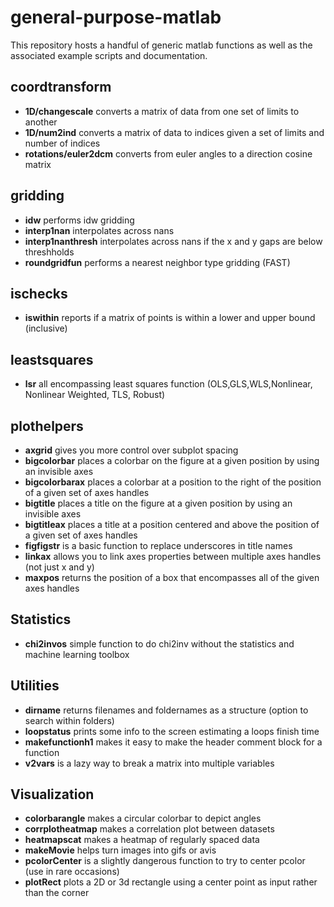 # general-purpose-matlab
This repository hosts a handful of generic matlab functions as well as the associated example scripts and documentation.

## coordtransform
- **1D/changescale** converts a matrix of data from one set of limits to another
- **1D/num2ind** converts a matrix of data to indices given a set of limits and number of indices
- **rotations/euler2dcm** converts from euler angles to a direction cosine matrix

## gridding
- **idw** performs idw gridding
- **interp1nan** interpolates across nans
- **interp1nanthresh** interpolates across nans if the x and y gaps are below threshholds
- **roundgridfun** performs a nearest neighbor type gridding (FAST)

## ischecks
- **iswithin** reports if a matrix of points is within a lower and upper bound (inclusive)

## leastsquares
- **lsr** all encompassing least squares function (OLS,GLS,WLS,Nonlinear, Nonlinear Weighted, TLS, Robust)

## plothelpers
- **axgrid** gives you more control over subplot spacing
- **bigcolorbar** places a colorbar on the figure at a given position by using an invisible axes
- **bigcolorbarax** places a colorbar at a position to the right of the position of a given set of axes handles
- **bigtitle** places a title on the figure at a given position by using an invisible axes
- **bigtitleax** places a title at a position centered and above the position of a given set of axes handles
- **figfigstr** is a basic function to replace underscores in title names
- **linkax** allows you to link axes properties between multiple axes handles (not just x and y)
- **maxpos** returns the position of a box that encompasses all of the given axes handles

## Statistics
- **chi2invos** simple function to do chi2inv without the statistics and machine learning toolbox

## Utilities
- **dirname** returns filenames and foldernames as a structure (option to search within folders)
- **loopstatus** prints some info to the screen estimating a loops finish time
- **makefunctionh1** makes it easy to make the header comment block for a function
- **v2vars** is a lazy way to break a matrix into multiple variables

## Visualization
- **colorbarangle** makes a circular colorbar to depict angles
- **corrplotheatmap** makes a correlation plot between datasets
- **heatmapscat** makes a heatmap of regularly spaced data
- **makeMovie** helps turn images into gifs or avis
- **pcolorCenter** is a slightly dangerous function to try to center pcolor (use in rare occasions)
- **plotRect** plots a 2D or 3d rectangle using a center point as input rather than the corner

